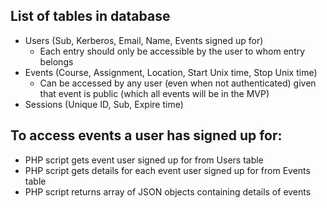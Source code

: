 ## List of tables in database

* Users (Sub, Kerberos, Email, Name, Events signed up for)
	* Each entry should only be accessible by the user to whom entry belongs
* Events (Course, Assignment, Location, Start Unix time, Stop Unix time)
	* Can be accessed by any user (even when not authenticated) given that event is public (which all events will be in the MVP)
* Sessions (Unique ID, Sub, Expire time)

## To access events a user has signed up for:
* PHP script gets event user signed up for from Users table
* PHP script gets details for each event user signed up for from Events table
* PHP script returns array of JSON objects containing details of events
